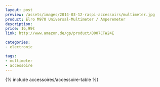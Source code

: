 ```yaml
---
layout: post
preview: /assets/images/2014-03-12-raspi-accessoirs/multimeter.jpg
product: Elro M970 Universal-Multimeter / Amperemeter
description:
price: 16,99€
link: http://www.amazon.de/gp/product/B007CTW24E

categories:
- electronic

tags:
- multimeter
- accessoire
---
```


{% include accessoires/accessoire-table %}